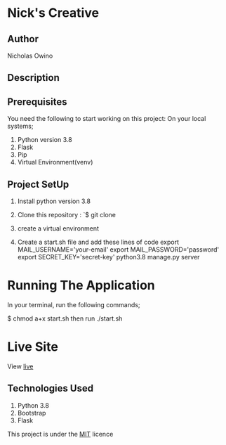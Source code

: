 # Nick's Creative

## Author
Nicholas Owino

## Description


## Prerequisites
You need the following to start working on this project: On your local systems;

1. Python version 3.8
2. Flask
3. Pip
4. Virtual Environment(venv)


## Project SetUp
1. Install python version 3.8
1. Clone this repository :  `$ git clone
1. create  a virtual environment 

1. Create a start.sh file and add these lines of code
    export MAIL_USERNAME='your-email'
    export MAIL_PASSWORD='password'
    export SECRET_KEY='secret-key'
    python3.8 manage.py server


# Running The Application
In your terminal, run the following commands;
 
 $ chmod a+x start.sh
 then run ./start.sh

# Live Site 
View [live](https://nickscreative.herokuapp.com//)

## Technologies Used
1. Python 3.8
2. Bootstrap
3. Flask


This project is under the  [MIT](LICENSE) licence

